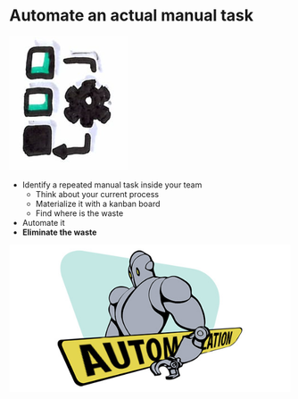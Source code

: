 # Automate an actual manual task
![Automate an actual manual task](images/automate-task.png) 
* Identify a repeated manual task inside your team
    * Think about your current process
    * Materialize it with a kanban board
    * Find where is the waste
* Automate it
* **Eliminate the waste**

![Automate an actual manual task](images/automate-task1.jpg)  